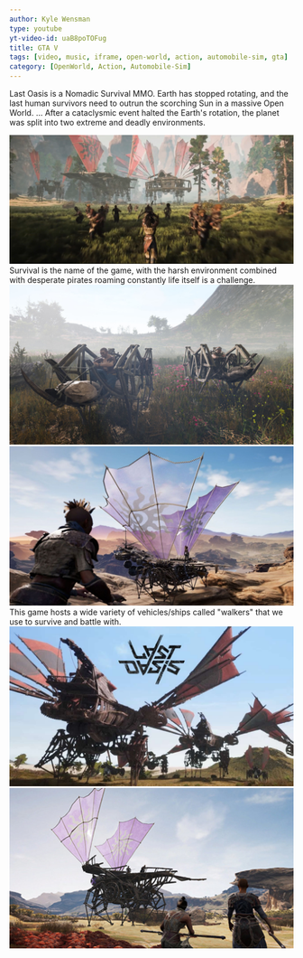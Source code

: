 ```yaml
---
author: Kyle Wensman
type: youtube
yt-video-id: uaB8poTOFug
title: GTA V
tags: [video, music, iframe, open-world, action, automobile-sim, gta]
category: [OpenWorld, Action, Automobile-Sim]
---
```

Last Oasis is a Nomadic Survival MMO. Earth has stopped rotating, and the last human survivors need to outrun the scorching Sun in a massive Open World. ... After a cataclysmic event halted the Earth's rotation, the planet was split into two extreme and deadly environments.

<img src="../img/battle.jpeg">
Survival is the name of the game, with the harsh environment combined with desperate pirates roaming constantly life itself is a challenge.
<img src="../img/spider.jpg">
<img src="../img/dinghy.jpg">
This game hosts a wide variety of vehicles/ships called "walkers" that we use to survive and battle with.
<img src="../img/schmetterling.jpg">
<img src="../img/stilleto.jpg">

